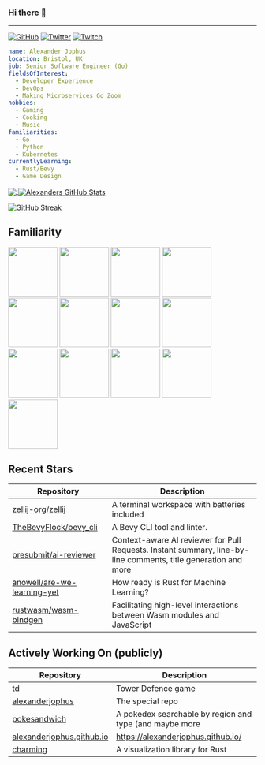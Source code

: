 ### Hi there 👋

---

<a href="https://github.com/alexanderjophus"><img src="https://img.shields.io/github/followers/alexanderjophus.svg?label=GitHub&style=social" alt="GitHub"></a>
<a href="https://twitter.com/AlexanderJophus"><img src="https://img.shields.io/twitter/follow/AlexanderJophus?label=Twitter&style=social" alt="Twitter"></a>
<a href="https://twitch.tv/dejophus"><img src="https://img.shields.io/twitch/status/dejophus?style=social" alt="Twitch"></a>

```yaml
name: Alexander Jophus
location: Bristol, UK
job: Senior Software Engineer (Go)
fieldsOfInterest:
  - Developer Experience
  - DevOps
  - Making Microservices Go Zoom
hobbies:
  - Gaming
  - Cooking
  - Music
familiarities:
  - Go
  - Python
  - Kubernetes
currentlyLearning:
  - Rust/Bevy
  - Game Design

```

<a href="https://github.com/alexanderjophus/alexanderjophus">
  <img align="center" src="https://github-readme-stats-git-masterrstaa-rickstaa.vercel.app/api/top-langs?username=alexanderjophus&hide=java,html,tex&langs_count=3&theme=vision-friendly-dark" />
</a>
<a href="https://github.com/alexanderjophus/alexanderjophus">
  <img align="center" src="https://github-readme-stats-git-masterrstaa-rickstaa.vercel.app/api?username=alexanderjophus&show_icons=true&line_height=27&count_private=true&theme=vision-friendly-dark" alt="Alexanders GitHub Stats" />
</a>

[![GitHub Streak](http://github-readme-streak-stats.herokuapp.com?user=alexanderjophus&theme=dark&hide_border=true)](https://git.io/streak-stats)

## Familiarity
<div class="row">
  <img height="100" src="https://cdn.jsdelivr.net/gh/devicons/devicon/icons/go/go-original-wordmark.svg" />
  <img height="100" src="https://cdn.jsdelivr.net/gh/devicons/devicon/icons/rust/rust-plain.svg" />
  <img height="100" src="https://cdn.jsdelivr.net/gh/devicons/devicon/icons/python/python-original.svg" />
  <img height="100" src="https://cdn.jsdelivr.net/gh/devicons/devicon/icons/googlecloud/googlecloud-original.svg" />
  <img height="100" src="https://cdn.jsdelivr.net/gh/devicons/devicon/icons/amazonwebservices/amazonwebservices-original.svg" />
  <img height="100" src="https://cdn.jsdelivr.net/gh/devicons/devicon/icons/kubernetes/kubernetes-plain.svg" />
  <img height="100" src="https://cdn.jsdelivr.net/gh/devicons/devicon/icons/postgresql/postgresql-original.svg" />
  <img height="100" src="https://cdn.jsdelivr.net/gh/devicons/devicon/icons/github/github-original.svg" />
  <img height="100" src="https://cdn.jsdelivr.net/gh/devicons/devicon/icons/git/git-original.svg" />
  <img height="100" src="https://cdn.jsdelivr.net/gh/devicons/devicon/icons/hugo/hugo-original.svg" />
  <img height="100" src="https://cdn.jsdelivr.net/gh/devicons/devicon/icons/latex/latex-original.svg" />
  <img height="100" src="https://cdn.jsdelivr.net/gh/devicons/devicon/icons/terraform/terraform-original.svg" />
  <img height="100" src="https://cdn.jsdelivr.net/gh/devicons/devicon/icons/blender/blender-original.svg" />
</div>

## Recent Stars
| Repository | Description |
|---|---|
| [zellij-org/zellij](https://www.github.com/zellij-org/zellij) | A terminal workspace with batteries included |
| [TheBevyFlock/bevy_cli](https://www.github.com/TheBevyFlock/bevy_cli) | A Bevy CLI tool and linter. |
| [presubmit/ai-reviewer](https://www.github.com/presubmit/ai-reviewer) | Context-aware AI reviewer for Pull Requests. Instant summary, line-by-line comments, title generation and more |
| [anowell/are-we-learning-yet](https://www.github.com/anowell/are-we-learning-yet) | How ready is Rust for Machine Learning? |
| [rustwasm/wasm-bindgen](https://www.github.com/rustwasm/wasm-bindgen) | Facilitating high-level interactions between Wasm modules and JavaScript |

## Actively Working On (publicly)
| Repository | Description |
|---|---|
| [td](https://www.github.com/alexanderjophus/td) | Tower Defence game |
| [alexanderjophus](https://www.github.com/alexanderjophus/alexanderjophus) | The special repo |
| [pokesandwich](https://www.github.com/alexanderjophus/pokesandwich) | A pokedex searchable by region and type (and maybe more |
| [alexanderjophus.github.io](https://www.github.com/alexanderjophus/alexanderjophus.github.io) | https://alexanderjophus.github.io/ |
| [charming](https://www.github.com/alexanderjophus/charming) | A visualization library for Rust |